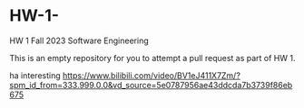 # HW-1-

HW 1 Fall 2023 Software Engineering 

This is an empty repository for you to attempt a pull request as part of HW 1.

ha interesting
https://www.bilibili.com/video/BV1eJ411X7Zm/?spm_id_from=333.999.0.0&vd_source=5e0787956ae43ddcda7b3739f86eb675

